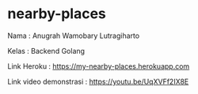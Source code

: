 # nearby-places

Nama : Anugrah Wamobary Lutragiharto  

Kelas : Backend Golang  

Link Heroku : https://my-nearby-places.herokuapp.com  

Link video demonstrasi : https://youtu.be/UqXVFf2IX8E
